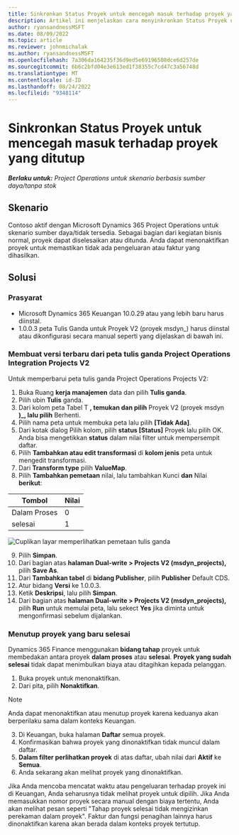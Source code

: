 ```yaml
---
title: Sinkronkan Status Proyek untuk mencegah masuk terhadap proyek yang ditutup
description: Artikel ini menjelaskan cara menyinkronkan Status Proyek untuk mencegah masuk terhadap proyek yang tidak aktif atau tertutup.
author: ryansandnessMSFT
ms.date: 08/09/2022
ms.topic: article
ms.reviewer: johnmichalak
ms.author: ryansandnessMSFT
ms.openlocfilehash: 7a306da164235f36d9ed5e69196508dce6d257de
ms.sourcegitcommit: 6b6c2bfd04e3e613ed1f38355c7cd47c3a56748d
ms.translationtype: MT
ms.contentlocale: id-ID
ms.lasthandoff: 08/24/2022
ms.locfileid: "9348114"
---
```

# <a name="sync-project-status-to-prevent-entry-against-closed-projects"></a>Sinkronkan Status Proyek untuk mencegah masuk terhadap proyek yang ditutup

_**Berlaku untuk:** Project Operations untuk skenario berbasis sumber daya/tanpa stok_

## <a name="scenario"></a>Skenario

Contoso aktif dengan Microsoft Dynamics 365 Project Operations untuk skenario sumber daya/tidak tersedia. Sebagai bagian dari kegiatan bisnis normal, proyek dapat diselesaikan atau ditunda. Anda dapat menonaktifkan proyek untuk memastikan tidak ada pengeluaran atau faktur yang dihasilkan.

## <a name="solution"></a>Solusi

### <a name="prerequisites"></a>Prasyarat

-   Microsoft Dynamics 365 Keuangan 10.0.29 atau yang lebih baru harus diinstal.
-   1.0.0.3 peta Tulis Ganda untuk Proyek V2 (proyek msdyn\_) harus diinstal atau dikonfigurasi secara manual seperti yang dijelaskan di bawah ini.

### <a name="create-an-updated-version-of-the-project-operations-integration-projects-v2-dual-write-map"></a>Membuat versi terbaru dari peta tulis ganda Project Operations Integration Projects V2

Untuk memperbarui peta tulis ganda Project Operations Projects V2:

1. Buka Ruang **kerja manajemen** data dan pilih **Tulis ganda**.
2. Pilih ubin **Tulis** ganda.
3. Dari kolom peta Tabel T **, temukan dan pilih** Proyek V2 (proyek msdyn **)\_, lalu pilih** Berhenti.
4. Pilih nama peta untuk membuka peta lalu pilih **[Tidak Ada]**.
5. Dari kotak dialog Pilih kolom, pilih **status \[Status\]** Proyek lalu pilih OK. Anda bisa mengetikkan **status** dalam nilai filter untuk mempersempit daftar.
6.  Pilih **Tambahkan atau edit transformasi** di **kolom jenis** peta untuk mengedit transformasi.
7.  Dari **Transform type** pilih **ValueMap**.
8.  Pilih **Tambahkan pemetaan** nilai, lalu tambahkan Kunci **dan** Nilai **berikut**:

   Tombol       | Nilai 
   ----------|-------
   Dalam Proses | 0     
   selesai | 1     

![Cuplikan layar memperlihatkan pemetaan tulis ganda](media/projectstage-dw-mapping.png)

9. Pilih **Simpan**.
10. Dari bagian atas **halaman Dual-write > Projects V2 (msdyn_projects),** pilih **Save As**.
11. Dari **Tambahkan tabel** di **bidang Publisher**, pilih **Publisher** Default CDS.
12. Atur bidang **Versi** ke 1.0.0.3.
13. Ketik **Deskripsi**, lalu pilih **Simpan**.
14. Dari bagian atas **halaman Dual-write > Projects V2 (msdyn_projects),** pilih **Run** untuk memulai peta, lalu sekect **Yes** jika diminta untuk mengonfirmasi sebelum dijalankan. 

### <a name="close-a-newly-completed-project"></a>Menutup proyek yang baru selesai

Dynamics 365 Finance menggunakan **bidang tahap** proyek untuk membedakan antara proyek **dalam proses** atau **selesai**. **Proyek yang sudah selesai** tidak dapat menimbulkan biaya atau ditagihkan kepada pelanggan.

1. Buka proyek untuk menonaktifkan.
2. Dari pita, pilih **Nonaktifkan**.

> [!NOTE]
> Anda dapat menonaktifkan atau menutup proyek karena keduanya akan berperilaku sama dalam konteks Keuangan.

3. Di Keuangan, buka halaman **Daftar** semua proyek.
4. Konfirmasikan bahwa proyek yang dinonaktifkan tidak muncul dalam daftar.
5. **Dalam filter perlihatkan proyek** di atas daftar, ubah nilai dari **Aktif** ke **Semua**.
6. Anda sekarang akan melihat proyek yang dinonaktifkan.

Jika Anda mencoba mencatat waktu atau pengeluaran terhadap proyek ini di Keuangan, Anda seharusnya tidak melihat proyek untuk dipilih. Jika Anda memasukkan nomor proyek secara manual dengan biaya tertentu, Anda akan melihat pesan seperti "Tahap proyek selesai tidak mengizinkan perekaman dalam proyek". Faktur dan fungsi penagihan lainnya harus dinonaktifkan karena akan berada dalam konteks proyek tertutup.

